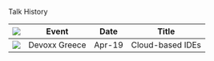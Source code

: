 Talk History



| ![](https://openmoji.org/data/color/svg/1F5FA.svg) | Event | Date | Title |
| --- | --- | --- | --- |
| ![](https://openmoji.org/data/color/svg/1F1EC-1F1F7.svg) | Devoxx Greece | Apr-19 | Cloud-based IDEs |